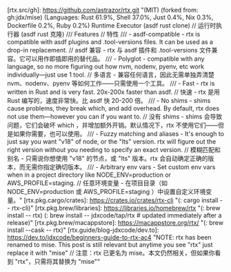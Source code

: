 
[src/gh]: https://github.com/jdx/mise.git "(MIT) (Languages: YAML 56.7%, Rust 35.0%, Shell 5.3%, TypeScript 2.2%, Lua 0.5%, PowerShell 0.2%, Other 0.1%) dev tools, env vars, task runner // 开发工具、环境变量、任务运行器 /// What is it?  它是什么？ /// - Like asdf (or nvm or pyenv but for any language) it manages dev tools like node, python, cmake, terraform, and hundreds more. // 就像 asdf（或者 nvm 或 pyenv 但适用于任何语言）一样，它管理开发工具，如 node、python、cmake、terraform 等数百种工具。 /// - Like direnv it manages environment variables for different project directories. // 就像 direnv 一样，它管理不同项目目录的环境变量。 /// - Like make it manages tasks used to build and test projects. // 像 make 一样管理用于构建和测试项目的任务。"
[site]: https://mise.jdx.dev/ "mise-en-place /// The front-end to your dev env // 你的开发环境前端 /// Pronounced \"MEEZ ahn plahs\" // 发音为“米斯安普拉”"

[pkg.cargo/crates]: https://crates.io/crates/mise "(MIT) (815 KiB) (: cargo install -- mise) (: cargo install -- cargo-binstall ;: cargo binstall -- mise)"
[pkg.x/x-cmd]: https://x-cmd.com/install/mise "(: x install -- mise)"
[pkg.dnf/copr]: https://copr.fedorainfracloud.org/coprs/jdxcode/mise/ "(: dnf copr enable -- jdxcode/mise) (: dnf install -- mise)"
[pkg.brew/homebrew]: https://formulae.brew.sh/formula/mise "(: brew install -- mise)"
[pkg.winget/winstall]: https://winstall.app/apps/jdx.mise "(: winget install -- jdx.mise)"

[rtx.src/gh]: https://github.com/astrazor/rtx.git "(MIT) (forked from: gh:jdx/mise) (Languages: Rust 61.9%, Shell 37.0%, Just 0.4%, Nix 0.3%, Dockerfile 0.2%, Ruby 0.2%) Runtime Executor (asdf rust clone) // 运行时执行器 (asdf rust 克隆) /// Features // 特性 /// - asdf-compatible - rtx is compatible with asdf plugins and .tool-versions files. It can be used as a drop-in replacement. // asdf 兼容 - rtx 与 asdf 插件和 .tool-versions 文件兼容。它可以用作即插即用的替代品。 /// - Polyglot - compatible with any language, so no more figuring out how nvm, nodenv, pyenv, etc work individually—just use 1 tool. // 多语言 - 兼容任何语言，因此无需单独弄清楚 nvm、nodenv、pyenv 等如何工作——只需使用一个工具。 /// - Fast - rtx is written in Rust and is very fast. 20x-200x faster than asdf. // 快速 - rtx 是用 Rust 编写的，速度非常快。比 asdf 快 20-200 倍。 /// - No shims - shims cause problems, they break which, and add overhead. By default, rtx does not use them—however you can if you want to. // 没有 shims - shims 会导致问题，它们会破坏 which ，并增加额外开销。默认情况下，rtx 不使用它们——但是如果你需要，也可以使用。 /// - Fuzzy matching and aliases - It's enough to just say you want "v18" of node, or the "lts" version. rtx will figure out the right version without you needing to specify an exact version. // 模糊匹配和别名 - 只需说你想使用 "v18" 的节点，或 "lts" 版本。rtx 会自动确定正确的版本，而无需你指定确切版本。 /// - Arbitrary env vars - Set custom env vars when in a project directory like NODE_ENV=production or AWS_PROFILE=staging. // 任意环境变量 - 在项目目录（如 NODE_ENV=production 或 AWS_PROFILE=staging ）中设置自定义环境变量。"
[rtx.pkg.cargo/crates]: https://crates.io/crates/rtx-cli "(: cargo install -- rtx-cli)"
[rtx.pkg.brew/libraries]: https://libraries.io/homebrew/rtx "(: brew install -- rtx) (: brew install -- jdxcode/tap/rtx # updated immediately after a release)"
[rtx.pkg.brew/macappstore]: https://macappstore.org/rtx/ "(: brew install --cask -- rtx)"
[rtx.guide/blog-jdxcode/dev.to]: https://dev.to/jdxcode/beginners-guide-to-rtx-ac4 "NOTE: rtx has been renamed to mise. This post is still relevant but anytime you see \"rtx\" just replace it with \"mise\" // 注意：rtx 已更名为 mise。本文仍然相关，但如果你看到 \"rtx\"，只需将其替换为 \"mise\""

